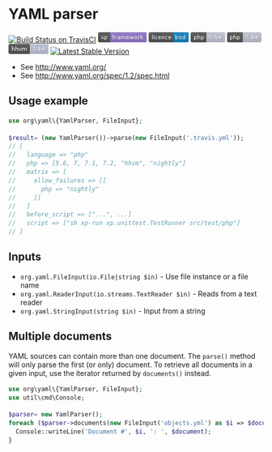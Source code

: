 YAML parser
===========

[![Build Status on TravisCI](https://secure.travis-ci.org/xp-forge/yaml.svg)](http://travis-ci.org/xp-forge/yaml)
[![XP Framework Module](https://raw.githubusercontent.com/xp-framework/web/master/static/xp-framework-badge.png)](https://github.com/xp-framework/core)
[![BSD Licence](https://raw.githubusercontent.com/xp-framework/web/master/static/licence-bsd.png)](https://github.com/xp-framework/core/blob/master/LICENCE.md)
[![Required PHP 5.6+](https://raw.githubusercontent.com/xp-framework/web/master/static/php-5_6plus.png)](http://php.net/)
[![Supports PHP 7.0+](https://raw.githubusercontent.com/xp-framework/web/master/static/php-7_0plus.png)](http://php.net/)
[![Supports HHVM 3.4+](https://raw.githubusercontent.com/xp-framework/web/master/static/hhvm-3_4plus.png)](http://hhvm.com/)
[![Latest Stable Version](https://poser.pugx.org/xp-forge/yaml/version.png)](https://packagist.org/packages/xp-forge/yaml)

* See http://www.yaml.org/
* See http://www.yaml.org/spec/1.2/spec.html

Usage example
-------------

```php
use org\yaml\{YamlParser, FileInput};

$result= (new YamlParser())->parse(new FileInput('.travis.yml'));
// [
//   language => "php"
//   php => [5.6, 7, 7.1, 7.2, "hhvm", "nightly"]
//   matrix => [
//     allow_failures => [[
//       php => "nightly"
//     ]]
//   ]
//   before_script => ["...", ...]
//   script => ["sh xp-run xp.unittest.TestRunner src/test/php"]
// ]
```

Inputs
------

* `org.yaml.FileInput(io.File|string $in)` - Use file instance or a file name
* `org.yaml.ReaderInput(io.streams.TextReader $in)` - Reads from a text reader
* `org.yaml.StringInput(string $in)` - Input from a string

Multiple documents
------------------

YAML sources can contain more than one document. The `parse()` method will only parse the first (or only) document. To retrieve all documents in a given input, use the iterator returned by `documents()` instead.

```php
use org\yaml\{YamlParser, FileInput};
use util\cmd\Console;

$parser= new YamlParser();
foreach ($parser->documents(new FileInput('objects.yml') as $i => $document) {
  Console::writeLine('Document #', $i, ': ', $document);
}
```